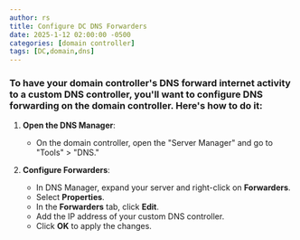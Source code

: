 ```yaml
---
author: rs
title: Configure DC DNS Forwarders
date: 2025-1-12 02:00:00 -0500 
categories: [domain controller]
tags: [DC,domain,dns]
---
```


### To have your domain controller's DNS forward internet activity to a custom DNS controller, you'll want to configure DNS forwarding on the domain controller. Here's how to do it:

1. **Open the DNS Manager**:
   - On the domain controller, open the "Server Manager" and go to "Tools" > "DNS."
   
2. **Configure Forwarders**:
   - In DNS Manager, expand your server and right-click on **Forwarders**.
   - Select **Properties**.
   - In the **Forwarders** tab, click **Edit**.
   - Add the IP address of your custom DNS controller.
   - Click **OK** to apply the changes.
